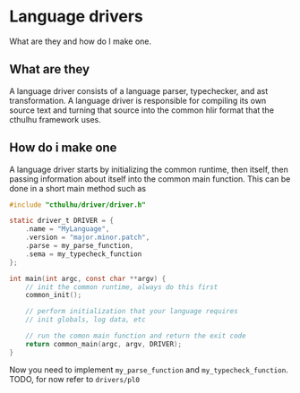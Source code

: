 # Language drivers
What are they and how do I make one.

## What are they
A language driver consists of a language parser, typechecker, and ast transformation. A language driver is responsible for compiling its own source text and turning that source into the common hlir format that the cthulhu framework uses.

## How do i make one
A language driver starts by initializing the common runtime, then itself, then passing information about itself into the common main function. This can be done in a short main method such as 
```c
#include "cthulhu/driver/driver.h"

static driver_t DRIVER = {
    .name = "MyLanguage",
    .version = "major.minor.patch",
    .parse = my_parse_function,
    .sema = my_typecheck_function
};

int main(int argc, const char **argv) {
    // init the common runtime, always do this first
    common_init();

    // perform initialization that your language requires
    // init globals, log data, etc

    // run the comon main function and return the exit code
    return common_main(argc, argv, DRIVER);
}
```

Now you need to implement `my_parse_function` and `my_typecheck_function`. TODO, for now refer to `drivers/pl0`